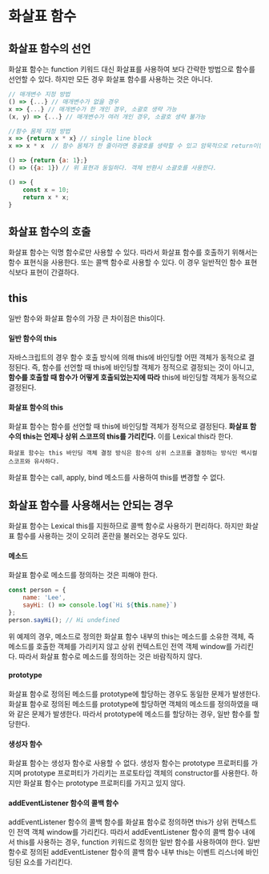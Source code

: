 # 화살표 함수

## 화살표 함수의 선언
화살표 함수는 function 키워드 대신 화살표를 사용하여 보다 간략한 방법으로 함수를 선언할 수 있다. 하지만 모든 경우 화살표 함수를 사용하는 것은 아니다.
```javascript
// 매개변수 지정 방법
() => {...} // 매개변수가 없을 경우
x => {...} // 매개변수가 한 개인 경우, 소괄호 생략 가능
(x, y) => {...} // 매개변수가 여러 개인 경우, 소괄호 생략 불가능

//함수 몸체 지정 방법
x => {return x * x} // single line block
x => x * x  // 함수 몸체가 한 줄이라면 중괄호를 생략할 수 있고 암묵적으로 return이된다.

() => {return {a: 1};}
() => ({a: 1}) // 위 표현과 동일하다. 객체 반환시 소괄호를 사용한다.

() => {
	const x = 10;
	return x * x;
}
```

## 화살표 함수의 호출
화살표 함수는 익명 함수로만 사용할 수 있다. 따라서 화살표 함수를 호출하기 위해서는 함수 표현식을 사용한다. 또는 콜백 함수로 사용할 수 있다. 이 경우 일반적인 함수 표현식보다 표현이 간결하다.

## this
일반 함수와 화살표 함수의 가장 큰 차이점은 this이다.

#### 일반 함수의 this
자바스크립트의 경우 함수 호출 방식에 의해 this에 바인딩할 어떤 객체가 동적으로 결정된다. 즉, 함수를 선언할 때 this에 바인딩할 객체가 정적으로 결정되는 것이 아니고, **함수를 호출할 때 함수가 어떻게 호출되었는지에 따라** this에 바인딩할 객체가 동적으로 결정된다.

#### 화살표 함수의 this
화살표 함수는 함수를 선언할 때 this에 바인딩할 객체가 정적으로 결정된다. **화살표 함수의 this는 언제나 상위 스코프의 this를 가리킨다.**  이를 Lexical this라 한다.
```
화살표 함수는 this 바인딩 객체 결정 방식은 함수의 상위 스코프를 결정하는 방식인 렉시컬 스코프와 유사하다.
```
화살표 함수는 call, apply, bind 메소드를 사용하여 this를 변경할 수 없다.

## 화살표 함수를 사용해서는 안되는 경우
화살표 함수는 Lexical this를 지원하므로 콜백 함수로 사용하기 편리하다. 하지만 화살표 함수를 사용하는 것이 오히려 혼란을 불러오는 경우도 있다.

#### 메소드
화살표 함수로 메소드를 정의하는 것은 피해야 한다.
``` javascript
const person = {
	name: 'Lee',
	sayHi: () => console.log(`Hi ${this.name}`)
};
person.sayHi(); // Hi undefined
```
위 예제의 경우, 메소드로 정의한 화살표 함수 내부의 this는 메소드를 소유한 객체, 즉 메소드를 호출한 객체를 가리키지 않고 상위 컨텍스트인 전역 객체 window를 가리킨다. 따라서 화살표 함수로 메소드를 정의하는 것은 바람직하지 않다.

#### prototype
화살표 함수로 정의된 메소드를 prototype에 할당하는 경우도 동일한 문제가 발생한다. 화살표 함수로 정의된 메소드를 prototype에 할당하면 객체의 메소드를 정의하였을 때와 같은 문제가 발생한다. 따라서 prototype에 메소드를 할당하는 경우, 일반 함수를 할당한다.

#### 생성자 함수
화살표 함수는 생성자 함수로 사용할 수 없다. 생성자 함수는 prototype 프로퍼티를 가지며 prototype 프로퍼티가 가리키는 프로토타입 객체의 constructor를 사용한다. 하지만 화살표 함수는 prototype 프로퍼티를 가지고 있지 않다.

#### addEventListener 함수의 콜백 함수
addEventListener 함수의 콜백 함수를 화살표 함수로 정의하면 this가 상위 컨텍스트인 전역 객체 window를 가리킨다. 따라서 addEventListener 함수의 콜백 함수 내에서 this를 사용하는 경우, function 키워드로 정의한 일반 함수를 사용하여야 한다. 일반 함수로 정의된 addEventListener 함수의 콜백 함수 내부 this는 이벤트 리스너에 바인딩된 요소를 가리킨다.